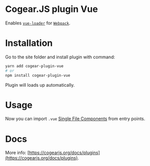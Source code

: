 # Cogear.JS plugin **Vue**

Enables [`vue-loader`](https://github.com/vuejs/vue-loader) for [`Webpack`](https://webpack.js.org).

# Installation

Go to the site folder and install plugin with command:
```bash
yarn add cogear-plugin-vue
# or 
npm install cogear-plugin-vue
```

Plugin will loads up automatically.

# Usage

Now you can import `.vue` [Single File Components](https://vuejs.org/v2/guide/single-file-components.html) from entry points.

# Docs

More info: [https://cogearjs.org/docs/plugins](https://cogearjs.org/docs/plugins).